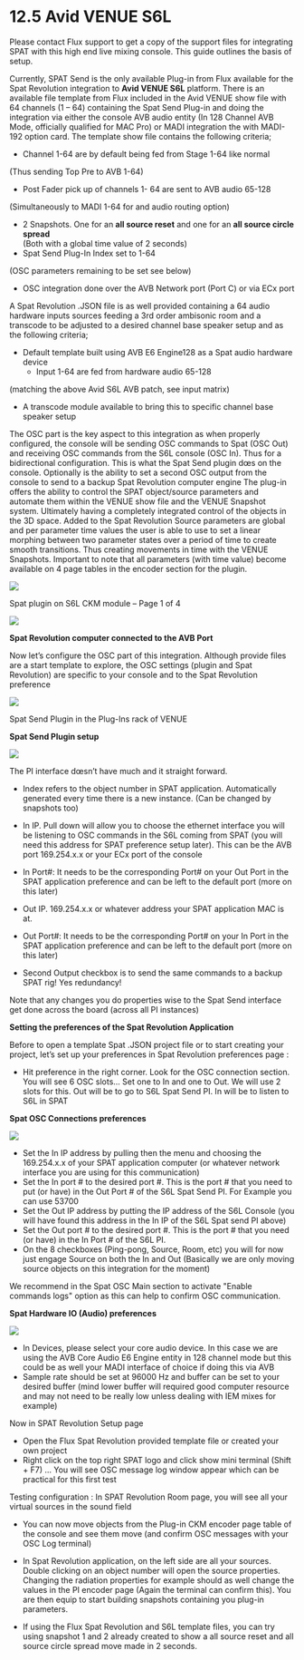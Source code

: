 # 12.5 Avid VENUE S6L

Please contact Flux support to get a copy of the support files for integrating SPAT
with this high end live mixing console. This guide outlines the basis of setup.

Currently, SPAT Send is the only available Plug-in from Flux available for the Spat
Revolution integration to **Avid VENUE S6L** platform. There is an available file template from Flux included in the Avid VENUE show file with 64 channels (1 – 64) containing the Spat Send Plug-in and doing the integration via either the console AVB
audio entity (In 128 Channel AVB Mode, officially qualified for MAC Pro) or MADI
integration the with MADI-192 option card. The template show file contains the following criteria;

- Channel 1-64 are by default being fed from Stage 1-64 like normal

(Thus sending Top Pre to AVB 1-64)

- Post Fader pick up of channels 1- 64 are sent to AVB audio 65-128

(Simultaneously to MADI 1-64 for and audio routing option)

- 2 Snapshots. One for an **all source reset** and one for an **all source circle spread**  
(Both with a global time value of 2 seconds)
- Spat Send Plug-In Index set to 1-64

(OSC parameters remaining to be set see below)

- OSC integration done over the AVB Network port (Port C) or via ECx port

A Spat Revolution .JSON file is as well provided containing a 64 audio hardware
inputs sources feeding a 3rd order ambisonic room and a transcode to be adjusted to a desired channel base speaker setup and as the following criteria;

- Default template built using AVB E6 Engine128 as a Spat audio hardware device
   - Input 1-64 are fed from hardware audio 65-128


(matching the above Avid S6L AVB patch, see input matrix)

- A transcode module available to bring this to specific channel base speaker
    setup

The OSC part is the key aspect to this integration as when properly configured, the
console will be sending OSC commands to Spat (OSC Out) and receiving OSC
commands from the S6L console (OSC In). Thus for a bidirectional configuration.
This is what the Spat Send plugin dœs on the console. Optionally is the ability to
set a second OSC output from the console to send to a backup Spat Revolution
computer engine
The plug-in offers the ability to control the SPAT object/source parameters and
automate them within the VENUE show file and the VENUE Snapshot system. Ultimately having a completely integrated control of the objects in the 3D space.
Added to the Spat Revolution Source parameters are global and per parameter
time values the user is able to use to set a linear morphing between two parameter
states over a period of time to create smooth transitions. Thus creating movements
in time with the VENUE Snapshots. Important to note that all parameters (with time
value) become available on 4 page tables in the encoder section for the plugin.

![](include/SpatRevolution_UserGuide_-312.jpg)

Spat plugin on S6L CKM module – Page 1 of 4

![](include/SpatRevolution_UserGuide_-314.jpg)

**Spat Revolution computer connected to the AVB Port**

Now let’s configure the OSC part of this integration. Although provide files are a
start template to explore, the OSC settings (plugin and Spat Revolution) are specific to your console and to the Spat Revolution preference

![](include/SpatRevolution_UserGuide_-316.jpg)

Spat Send Plugin in the Plug-Ins rack of VENUE

**Spat Send Plugin setup**

![](include/SpatRevolution_UserGuide_-318.jpg)

The PI interface dœsn’t have much and it straight forward.

- Index refers to the object number in SPAT application. Automatically generated every time there is a new instance. (Can be changed by snapshots too)


- In IP. Pull down will allow you to choose the ethernet interface you will be listening to OSC commands in the S6L coming from SPAT (you will need this
    address for SPAT preference setup later). This can be the AVB port
    169.254.x.x or your ECx port of the console
- In Port#: It needs to be the corresponding Port# on your Out Port in the
    SPAT application preference and can be left to the default port (more on this
    later)
- Out IP. 169.254.x.x or whatever address your SPAT application MAC is at.
- Out Port#: It needs to be the corresponding Port# on your In Port in the
    SPAT application preference and can be left to the default port (more on this
    later)
- Second Output checkbox is to send the same commands to a backup SPAT
    rig! Yes redundancy!

Note that any changes you do properties wise to the Spat Send interface get done
across the board (across all PI instances)

**Setting the preferences of the Spat Revolution Application**

Before to open a template Spat .JSON project file or to start creating your project,
let’s set up your preferences in Spat Revolution preferences page :

- Hit preference in the right corner. Look for the OSC connection section. You
    will see 6 OSC slots... Set one to In and one to Out. We will use 2 slots for
    this. Out will be to go to S6L Spat Send PI. In will be to listen to S6L in SPAT


**Spat OSC Connections preferences**

![](include/SpatRevolution_UserGuide_-320.png)

- Set the In IP address by pulling then the menu and choosing the 169.254.x.x
    of your SPAT application computer (or whatever network interface you are
    using for this communication)
- Set the In port # to the desired port #. This is the port # that you need to put
    (or have) in the Out Port # of the S6L Spat Send PI. For Example you can use
    53700
- Set the Out IP address by putting the IP address of the S6L Console (you will
    have found this address in the In IP of the S6L Spat send PI above)
- Set the Out port # to the desired port #. This is the port # that you need (or
    have) in the In Port # of the S6L PI.
- On the 8 checkboxes (Ping-pong, Source, Room, etc) you will for now just
    engage Source on both the In and Out (Basically we are only moving source
    objects on this integration for the moment)

We recommend in the Spat OSC Main section to activate "Enable commands logs"
option as this can help to confirm OSC communication.


**Spat Hardware IO (Audio) preferences**

![](include/SpatRevolution_UserGuide_-322.png)

- In Devices, please select your core audio device. In this case we are using
    the AVB Core Audio E6 Engine entity in 128 channel mode but this could be
    as well your MADI interface of choice if doing this via AVB
- Sample rate should be set at 96000 Hz and buffer can be set to your desired
    buffer (mind lower buffer will required good computer resource and may
    not need to be really low unless dealing with IEM mixes for example)

Now in SPAT Revolution Setup page

- Open the Flux Spat Revolution provided template file or created your own
    project
- Right click on the top right SPAT logo and click show mini terminal (Shift +
    F7) ... You will see OSC message log window appear which can be practical
    for this first test

Testing configuration :
In SPAT Revolution Room page, you will see all your virtual sources in the sound
field

- You can now move objects from the Plug-in CKM encoder page table of the
    console and see them move (and confirm OSC messages with your OSC Log
    terminal)
- In Spat Revolution application, on the left side are all your sources. Double
    clicking on an object number will open the source properties. Changing the
    radiation properties for example should as well change the values in the PI
    encoder page (Again the terminal can confirm this). You are then equip to
    start building snapshots containing you plug-in parameters.

- If using the Flux Spat Revolution and S6L template files, you can try using
    snapshot 1 and 2 already created to show a all source reset and all source
    circle spread move made in 2 seconds.


